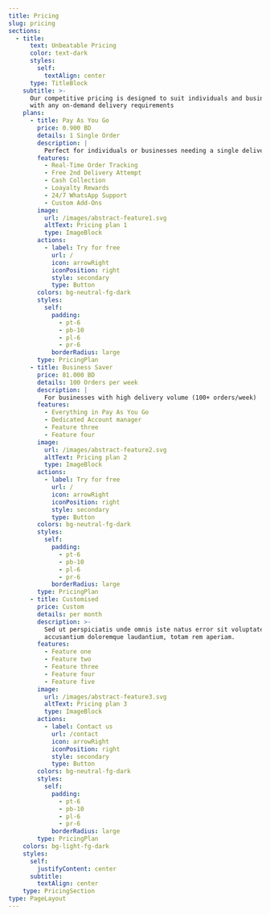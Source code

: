 ```yaml
---
title: Pricing
slug: pricing
sections:
  - title:
      text: Unbeatable Pricing
      color: text-dark
      styles:
        self:
          textAlign: center
      type: TitleBlock
    subtitle: >-
      Our competitive pricing is designed to suit individuals and businesses
      with any on-demand delivery requirements
    plans:
      - title: Pay As You Go
        price: 0.900 BD
        details: 1 Single Order
        description: |
          Perfect for individuals or businesses needing a single delivery
        features:
          - Real-Time Order Tracking
          - Free 2nd Delivery Attempt
          - Cash Collection
          - Loayalty Rewards
          - 24/7 WhatsApp Support
          - Custom Add-Ons
        image:
          url: /images/abstract-feature1.svg
          altText: Pricing plan 1
          type: ImageBlock
        actions:
          - label: Try for free
            url: /
            icon: arrowRight
            iconPosition: right
            style: secondary
            type: Button
        colors: bg-neutral-fg-dark
        styles:
          self:
            padding:
              - pt-6
              - pb-10
              - pl-6
              - pr-6
            borderRadius: large
        type: PricingPlan
      - title: Business Saver
        price: 81.000 BD
        details: 100 Orders per week
        description: |
          For businesses with high delivery volume (100+ orders/week)
        features:
          - Everything in Pay As You Go
          - Dedicated Account manager
          - Feature three
          - Feature four
        image:
          url: /images/abstract-feature2.svg
          altText: Pricing plan 2
          type: ImageBlock
        actions:
          - label: Try for free
            url: /
            icon: arrowRight
            iconPosition: right
            style: secondary
            type: Button
        colors: bg-neutral-fg-dark
        styles:
          self:
            padding:
              - pt-6
              - pb-10
              - pl-6
              - pr-6
            borderRadius: large
        type: PricingPlan
      - title: Customised
        price: Custom
        details: per month
        description: >-
          Sed ut perspiciatis unde omnis iste natus error sit voluptatem
          accusantium doloremque laudantium, totam rem aperiam.
        features:
          - Feature one
          - Feature two
          - Feature three
          - Feature four
          - Feature five
        image:
          url: /images/abstract-feature3.svg
          altText: Pricing plan 3
          type: ImageBlock
        actions:
          - label: Contact us
            url: /contact
            icon: arrowRight
            iconPosition: right
            style: secondary
            type: Button
        colors: bg-neutral-fg-dark
        styles:
          self:
            padding:
              - pt-6
              - pb-10
              - pl-6
              - pr-6
            borderRadius: large
        type: PricingPlan
    colors: bg-light-fg-dark
    styles:
      self:
        justifyContent: center
      subtitle:
        textAlign: center
    type: PricingSection
type: PageLayout
---
```

